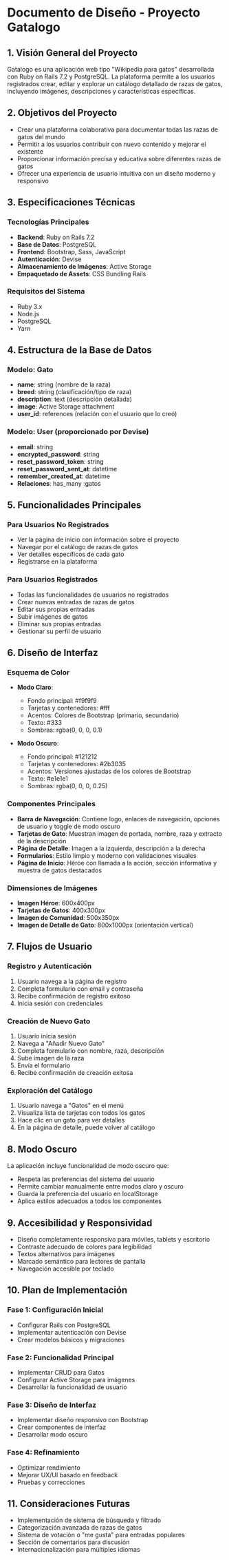 # Documento de Diseño - Proyecto Gatalogo

## 1. Visión General del Proyecto

Gatalogo es una aplicación web tipo "Wikipedia para gatos" desarrollada con Ruby on Rails 7.2 y PostgreSQL. La plataforma permite a los usuarios registrados crear, editar y explorar un catálogo detallado de razas de gatos, incluyendo imágenes, descripciones y características específicas.

## 2. Objetivos del Proyecto

- Crear una plataforma colaborativa para documentar todas las razas de gatos del mundo
- Permitir a los usuarios contribuir con nuevo contenido y mejorar el existente
- Proporcionar información precisa y educativa sobre diferentes razas de gatos
- Ofrecer una experiencia de usuario intuitiva con un diseño moderno y responsivo

## 3. Especificaciones Técnicas

### Tecnologías Principales
- **Backend**: Ruby on Rails 7.2
- **Base de Datos**: PostgreSQL
- **Frontend**: Bootstrap, Sass, JavaScript
- **Autenticación**: Devise
- **Almacenamiento de Imágenes**: Active Storage
- **Empaquetado de Assets**: CSS Bundling Rails

### Requisitos del Sistema
- Ruby 3.x
- Node.js
- PostgreSQL
- Yarn

## 4. Estructura de la Base de Datos

### Modelo: Gato
- **name**: string (nombre de la raza)
- **breed**: string (clasificación/tipo de raza)
- **description**: text (descripción detallada)
- **image**: Active Storage attachment
- **user_id**: references (relación con el usuario que lo creó)

### Modelo: User (proporcionado por Devise)
- **email**: string
- **encrypted_password**: string
- **reset_password_token**: string
- **reset_password_sent_at**: datetime
- **remember_created_at**: datetime
- **Relaciones**: has_many :gatos

## 5. Funcionalidades Principales

### Para Usuarios No Registrados
- Ver la página de inicio con información sobre el proyecto
- Navegar por el catálogo de razas de gatos
- Ver detalles específicos de cada gato
- Registrarse en la plataforma

### Para Usuarios Registrados
- Todas las funcionalidades de usuarios no registrados
- Crear nuevas entradas de razas de gatos
- Editar sus propias entradas
- Subir imágenes de gatos
- Eliminar sus propias entradas
- Gestionar su perfil de usuario

## 6. Diseño de Interfaz

### Esquema de Color
- **Modo Claro**:
    - Fondo principal: #f9f9f9
    - Tarjetas y contenedores: #fff
    - Acentos: Colores de Bootstrap (primario, secundario)
    - Texto: #333
    - Sombras: rgba(0, 0, 0, 0.1)

- **Modo Oscuro**:
    - Fondo principal: #121212
    - Tarjetas y contenedores: #2b3035
    - Acentos: Versiones ajustadas de los colores de Bootstrap
    - Texto: #e1e1e1
    - Sombras: rgba(0, 0, 0, 0.25)

### Componentes Principales
- **Barra de Navegación**: Contiene logo, enlaces de navegación, opciones de usuario y toggle de modo oscuro
- **Tarjetas de Gato**: Muestran imagen de portada, nombre, raza y extracto de la descripción
- **Página de Detalle**: Imagen a la izquierda, descripción a la derecha
- **Formularios**: Estilo limpio y moderno con validaciones visuales
- **Página de Inicio**: Héroe con llamada a la acción, sección informativa y muestra de gatos destacados

### Dimensiones de Imágenes
- **Imagen Héroe**: 600x400px
- **Tarjetas de Gatos**: 400x300px
- **Imagen de Comunidad**: 500x350px
- **Imagen de Detalle de Gato**: 800x1000px (orientación vertical)

## 7. Flujos de Usuario

### Registro y Autenticación
1. Usuario navega a la página de registro
2. Completa formulario con email y contraseña
3. Recibe confirmación de registro exitoso
4. Inicia sesión con credenciales

### Creación de Nuevo Gato
1. Usuario inicia sesión
2. Navega a "Añadir Nuevo Gato"
3. Completa formulario con nombre, raza, descripción
4. Sube imagen de la raza
5. Envía el formulario
6. Recibe confirmación de creación exitosa

### Exploración del Catálogo
1. Usuario navega a "Gatos" en el menú
2. Visualiza lista de tarjetas con todos los gatos
3. Hace clic en un gato para ver detalles
4. En la página de detalle, puede volver al catálogo

## 8. Modo Oscuro

La aplicación incluye funcionalidad de modo oscuro que:
- Respeta las preferencias del sistema del usuario
- Permite cambiar manualmente entre modos claro y oscuro
- Guarda la preferencia del usuario en localStorage
- Aplica estilos adecuados a todos los componentes

## 9. Accesibilidad y Responsividad

- Diseño completamente responsivo para móviles, tablets y escritorio
- Contraste adecuado de colores para legibilidad
- Textos alternativos para imágenes
- Marcado semántico para lectores de pantalla
- Navegación accesible por teclado

## 10. Plan de Implementación

### Fase 1: Configuración Inicial
- Configurar Rails con PostgreSQL
- Implementar autenticación con Devise
- Crear modelos básicos y migraciones

### Fase 2: Funcionalidad Principal
- Implementar CRUD para Gatos
- Configurar Active Storage para imágenes
- Desarrollar la funcionalidad de usuario

### Fase 3: Diseño de Interfaz
- Implementar diseño responsivo con Bootstrap
- Crear componentes de interfaz
- Desarrollar modo oscuro

### Fase 4: Refinamiento
- Optimizar rendimiento
- Mejorar UX/UI basado en feedback
- Pruebas y correcciones

## 11. Consideraciones Futuras

- Implementación de sistema de búsqueda y filtrado
- Categorización avanzada de razas de gatos
- Sistema de votación o "me gusta" para entradas populares
- Sección de comentarios para discusión
- Internacionalización para múltiples idiomas
